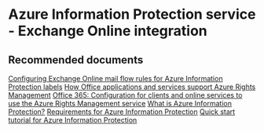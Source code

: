 <properties
	pageTitle="Azure Information Service - Exchange Online integration"
	description="Azure Information Service - Exchange Online integration"
	service="microsoft.aip"
	resource="aip"
	authors="orbarak-ms"
	ms.author="orbarak"
	articleId="Exchange_Online_integration"
	displayOrder=""
	selfHelpType="generic"
	supportTopicIds="32584346"
	resourceTags=""
	productPesIds="14997"
	cloudEnvironments="public"
/>

# Azure Information Protection service - Exchange Online integration

## **Recommended documents**

[Configuring Exchange Online mail flow rules for Azure Information Protection labels](https://docs.microsoft.com/azure/information-protection/configure-exo-rules)
[How Office applications and services support Azure Rights Management](https://docs.microsoft.com/azure/information-protection/office-apps-services-support)
[Office 365: Configuration for clients and online services to use the Azure Rights Management service](https://docs.microsoft.com/azure/information-protection/configure-office365)
[What is Azure Information Protection?](https://docs.microsoft.com/azure/information-protection/what-is-information-protection)
[Requirements for Azure Information Protection](https://docs.microsoft.com/azure/information-protection/get-started/requirements)
[Quick start tutorial for Azure Information Protection](https://docs.microsoft.com/azure/information-protection/get-started/infoprotect-quick-start-tutorial)
